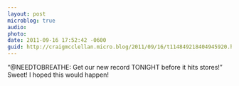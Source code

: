 ```yaml
---
layout: post
microblog: true
audio: 
photo: 
date: 2011-09-16 17:52:42 -0600
guid: http://craigmcclellan.micro.blog/2011/09/16/t114849218404945920.html
---
```

“@NEEDTOBREATHE: Get our new record TONIGHT before it hits stores!”
Sweet! I hoped this would happen!
